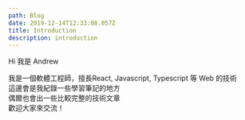```yaml
---
path: Blog
date: 2019-12-14T12:33:08.057Z
title: Introduction
description: introduction
---
```

Hi 我是 Andrew

我是一個軟體工程師，擅長React, Javascript, Typescript 等 Web 的技術\
這邊會是我紀錄一些學習筆記的地方\
偶爾也會出一些比較完整的技術文章\
歡迎大家來交流！

